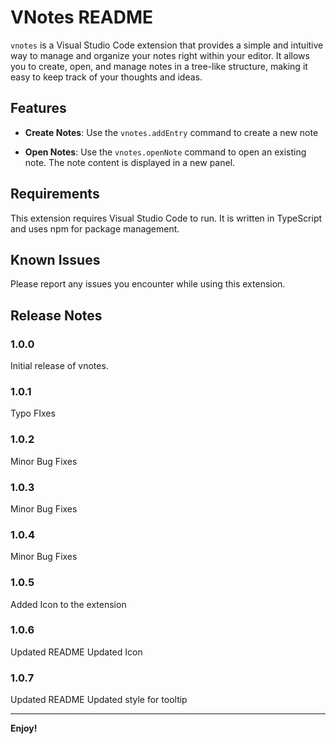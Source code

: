 # VNotes README

`vnotes` is a Visual Studio Code extension that provides a simple and intuitive way to manage and organize your notes right within your editor. It allows you to create, open, and manage notes in a tree-like structure, making it easy to keep track of your thoughts and ideas.

## Features

- **Create Notes**: Use the `vnotes.addEntry` command to create a new note

- **Open Notes**: Use the `vnotes.openNote` command to open an existing note. The note content is displayed in a new panel.

## Requirements

This extension requires Visual Studio Code to run. It is written in TypeScript and uses npm for package management.

## Known Issues

Please report any issues you encounter while using this extension.

## Release Notes

### 1.0.0

Initial release of vnotes.

### 1.0.1
Typo FIxes

### 1.0.2
Minor Bug Fixes

### 1.0.3
Minor Bug Fixes

### 1.0.4
Minor Bug Fixes

### 1.0.5
Added Icon to the extension

### 1.0.6
Updated README
Updated Icon

### 1.0.7
Updated README
Updated style for tooltip

---

**Enjoy!**